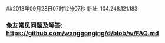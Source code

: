 ##2018年09月28日07时12分07秒 新址: 104.248.121.183
### 兔友常见问题及解答: https://github.com/wanggonging/d/blob/w/FAQ.md
